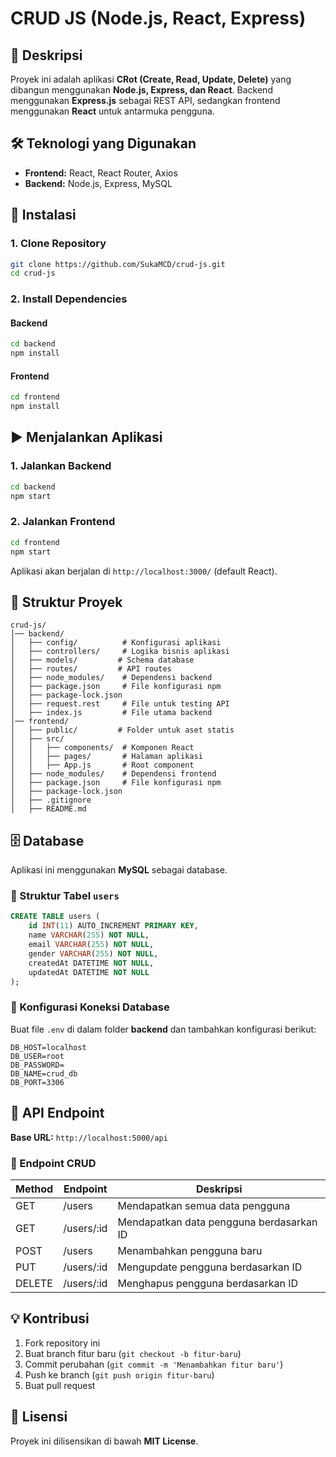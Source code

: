 # CRUD JS (Node.js, React, Express)

## 📌 Deskripsi
Proyek ini adalah aplikasi **CRot (Create, Read, Update, Delete)** yang dibangun menggunakan **Node.js, Express, dan React**. Backend menggunakan **Express.js** sebagai REST API, sedangkan frontend menggunakan **React** untuk antarmuka pengguna.

## 🛠 Teknologi yang Digunakan
- **Frontend:** React, React Router, Axios
- **Backend:** Node.js, Express, MySQL

## 🚀 Instalasi

### 1. Clone Repository
```sh
git clone https://github.com/SukaMCD/crud-js.git
cd crud-js
```

### 2. Install Dependencies
#### Backend
```sh
cd backend
npm install
```

#### Frontend
```sh
cd frontend
npm install
```

## ▶️ Menjalankan Aplikasi

### 1. Jalankan Backend
```sh
cd backend
npm start
```

### 2. Jalankan Frontend
```sh
cd frontend
npm start
```
Aplikasi akan berjalan di `http://localhost:3000/` (default React).

## 📂 Struktur Proyek
```
crud-js/
│── backend/
│   ├── config/          # Konfigurasi aplikasi
│   ├── controllers/     # Logika bisnis aplikasi
│   ├── models/         # Schema database
│   ├── routes/         # API routes
│   ├── node_modules/    # Dependensi backend
│   ├── package.json     # File konfigurasi npm
│   ├── package-lock.json
│   ├── request.rest     # File untuk testing API
│   ├── index.js         # File utama backend
│── frontend/
│   ├── public/         # Folder untuk aset statis
│   ├── src/
│   │   ├── components/  # Komponen React
│   │   ├── pages/       # Halaman aplikasi
│   │   ├── App.js       # Root component
│   ├── node_modules/    # Dependensi frontend
│   ├── package.json     # File konfigurasi npm
│   ├── package-lock.json
│   ├── .gitignore
│   ├── README.md
```

## 🗄 Database
Aplikasi ini menggunakan **MySQL** sebagai database.

### 📌 Struktur Tabel `users`
```sql
CREATE TABLE users (
    id INT(11) AUTO_INCREMENT PRIMARY KEY,
    name VARCHAR(255) NOT NULL,
    email VARCHAR(255) NOT NULL,
    gender VARCHAR(255) NOT NULL,
    createdAt DATETIME NOT NULL,
    updatedAt DATETIME NOT NULL
);
```

### 🔧 Konfigurasi Koneksi Database
Buat file `.env` di dalam folder **backend** dan tambahkan konfigurasi berikut:
```env
DB_HOST=localhost
DB_USER=root
DB_PASSWORD=
DB_NAME=crud_db
DB_PORT=3306
```

## 📡 API Endpoint
**Base URL:** `http://localhost:5000/api`

### 📍 Endpoint CRUD
| Method  | Endpoint       | Deskripsi             |
|---------|--------------|-----------------------|
| GET     | /users       | Mendapatkan semua data pengguna |
| GET     | /users/:id   | Mendapatkan data pengguna berdasarkan ID |
| POST    | /users       | Menambahkan pengguna baru |
| PUT     | /users/:id   | Mengupdate pengguna berdasarkan ID |
| DELETE  | /users/:id   | Menghapus pengguna berdasarkan ID |

## 💡 Kontribusi
1. Fork repository ini
2. Buat branch fitur baru (`git checkout -b fitur-baru`)
3. Commit perubahan (`git commit -m 'Menambahkan fitur baru'`)
4. Push ke branch (`git push origin fitur-baru`)
5. Buat pull request

## 📜 Lisensi
Proyek ini dilisensikan di bawah **MIT License**.

